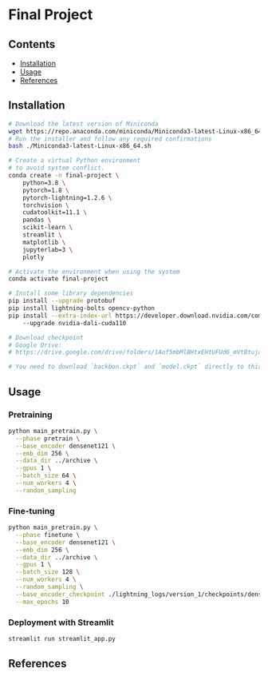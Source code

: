 # Final Project <!-- omit in toc -->

## Contents <!-- omit in toc -->

- [Installation](#installation)
- [Usage](#usage)
- [References](#references)

## Installation

```bash
# Download the latest version of Miniconda
wget https://repo.anaconda.com/miniconda/Miniconda3-latest-Linux-x86_64.sh
# Run the installer and follow any required confirmations
bash ./Miniconda3-latest-Linux-x86_64.sh

# Create a virtual Python environment
# to avoid system conflict.
conda create -n final-project \
    python=3.8 \
    pytorch=1.8 \
    pytorch-lightning=1.2.6 \
    torchvision \
    cudatoolkit=11.1 \
    pandas \
    scikit-learn \
    streamlit \
    matplotlib \
    jupyterlab=3 \ 
    plotly

# Activate the environment when using the system
conda activate final-project

# Install some library dependencies
pip install --upgrade protobuf
pip install lightning-bolts opencv-python
pip install --extra-index-url https://developer.download.nvidia.com/compute/redist 
    --upgrade nvidia-dali-cuda110

# Download checkpoint
# Google Drive:
# https://drive.google.com/drive/folders/1Aof5mbMlBHtxEHtUFUd6_mVtBtujaYXU?usp=sharing

# You need to download `backbon.ckpt` and `model.ckpt` directly to this folder.
```

## Usage

### Pretraining

```bash
python main_pretrain.py \
  --phase pretrain \
  --base_encoder densenet121 \
  --emb_dim 256 \
  --data_dir ../archive \
  --gpus 1 \
  --batch_size 64 \
  --num_workers 4 \
  --random_sampling
```

### Fine-tuning

```bash
python main_pretrain.py \
  --phase finetune \
  --base_encoder densenet121 \
  --emb_dim 256 \
  --data_dir ../archive \
  --gpus 1 \
  --batch_size 128 \
  --num_workers 4 \
  --random_sampling \
  --base_encoder_checkpoint ./lightning_logs/version_1/checkpoints/densenet121epoch=21-val_loss=1.42.ckpt \
  --max_epochs 10
```

### Deployment with Streamlit

```bash
streamlit run streamlit_app.py
```

## References

